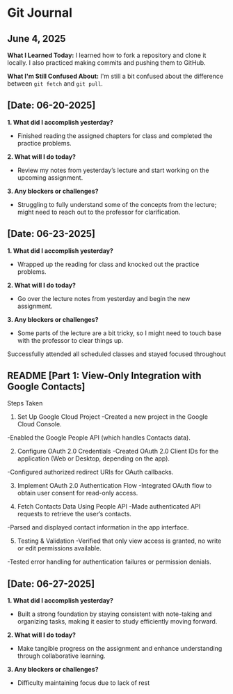# Git Journal

## June 4, 2025

**What I Learned Today:**
I learned how to fork a repository and clone it locally. I also practiced making commits and pushing them to GitHub.

**What I'm Still Confused About:**
I'm still a bit confused about the difference between `git fetch` and `git pull`.

## [Date: 06-20-2025]

**1. What did I accomplish yesterday?**
- Finished reading the assigned chapters for class and completed the practice problems.

**2. What will I do today?**
- Review my notes from yesterday’s lecture and start working on the upcoming assignment.

**3. Any blockers or challenges?**
- Struggling to fully understand some of the concepts from the lecture; might need to reach out to the professor for clarification.

## [Date: 06-23-2025]

**1. What did I accomplish yesterday?**
- Wrapped up the reading for class and knocked out the practice problems.

**2. What will I do today?**
- Go over the lecture notes from yesterday and begin the new assignment.

**3. Any blockers or challenges?**
- Some parts of the lecture are a bit tricky, so I might need to touch base with the professor to clear things up.

Successfully attended all scheduled classes and stayed focused throughout

## README [Part 1: View-Only Integration with Google Contacts]
Steps Taken

1. Set Up Google Cloud Project
-Created a new project in the Google Cloud Console.

-Enabled the Google People API (which handles Contacts data).

2. Configure OAuth 2.0 Credentials
-Created OAuth 2.0 Client IDs for the application (Web or Desktop, depending on the app).

-Configured authorized redirect URIs for OAuth callbacks.

3. Implement OAuth 2.0 Authentication Flow
-Integrated OAuth flow to obtain user consent for read-only access.


4. Fetch Contacts Data Using People API
-Made authenticated API requests to retrieve the user’s contacts.

-Parsed and displayed contact information in the app interface.

5. Testing & Validation
-Verified that only view access is granted, no write or edit permissions available.

-Tested error handling for authentication failures or permission denials.

## [Date: 06-27-2025]

**1. What did I accomplish yesterday?**
- Built a strong foundation by staying consistent with note-taking and organizing tasks, making it easier to study efficiently moving forward.

**2. What will I do today?**
- Make tangible progress on the assignment and enhance understanding through collaborative learning.

**3. Any blockers or challenges?**
- Difficulty maintaining focus due to lack of rest
